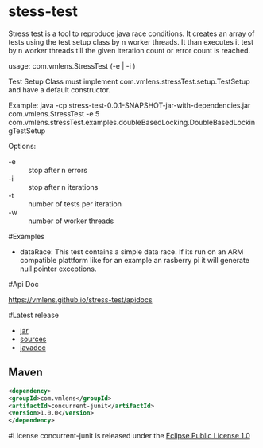 # stess-test

Stress test is a tool to reproduce java race conditions. It creates an array of <test per iteration> tests using the test setup class by n worker threads. It than executes it test by n worker threads till the given iteration count or error count is reached. 

usage: com.vmlens.StressTest (-e <error count> | -i <iteration count>) <Test Setup Class>

Test Setup Class must implement com.vmlens.stressTest.setup.TestSetup and have a default constructor.

Example: java  -cp stress-test-0.0.1-SNAPSHOT-jar-with-dependencies.jar com.vmlens.StressTest -e 5 com.vmlens.stressTest.examples.doubleBasedLocking.DoubleBasedLockingTestSetup

Options:
<dl>
  <dt>-e <error count></dt>
  <dd> stop after n errors</dd>

  <dt>-i <iteration count>  </dt>
  <dd>stop after n iterations</dd>
 
 
   <dt> -t <test per iteration></dt>
  <dd> number of tests per iteration</dd>

  <dt> -w <worker thread count>  </dt>
  <dd>    
   number of worker threads</dd>
 
 
 
</dl>




#Examples
 * dataRace: This test contains a simple data race. If its run on an ARM compatible plattform like for an example an rasberry pi it will generate null pointer exceptions. 


#Api Doc

https://vmlens.github.io/stress-test/apidocs



#Latest release
* [jar](http://search.maven.org/remotecontent?filepath=com/vmlens/concurrent-junit/1.0.0/concurrent-junit-1.0.0.jar) 
* [sources](http://search.maven.org/remotecontent?filepath=com/vmlens/concurrent-junit/1.0.0/concurrent-junit-1.0.0-sources.jar) 
* [javadoc](http://search.maven.org/remotecontent?filepath=com/vmlens/concurrent-junit/1.0.0/concurrent-junit-1.0.0-javadoc.jar) 


## Maven

```xml
<dependency>
<groupId>com.vmlens</groupId>
<artifactId>concurrent-junit</artifactId>
<version>1.0.0</version>
</dependency>
```


#License
concurrent-junit is released under the [Eclipse Public License 1.0](http://www.eclipse.org/legal/epl-v10.html)


